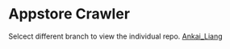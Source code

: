 # Appstore Crawler
Selcect different branch to view the individual repo.
[Ankai_Liang](https://github.com/BitTigerInst/-12WebCralwer/tree/Ankai_Liang)

